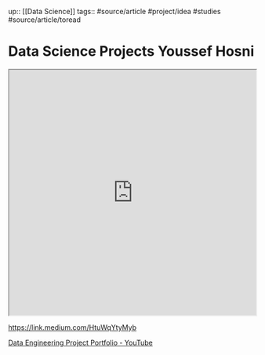 up:: [[Data Science]]
tags:: #source/article #project/idea #studies #source/article/toread

# Data Science Projects Youssef Hosni




<iframe height=500px width=100% src="https://ws.bluemail.info/ws/M28n56nKKv"></iframe>


https://link.medium.com/HtuWqYtyMyb

[Data Engineering Project Portfolio - YouTube](https://www.youtube.com/playlist?list=PLBJe2dFI4sgukOW6O0B-OVyX9c6fQKJ2N)